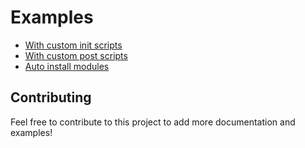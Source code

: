 # Examples

- [With custom init scripts](./with-init-scripts/)
- [With custom post scripts](./with-post-scripts/)
- [Auto install modules](./auto-install-modules/)

## Contributing

Feel free to contribute to this project to add more documentation and examples!
